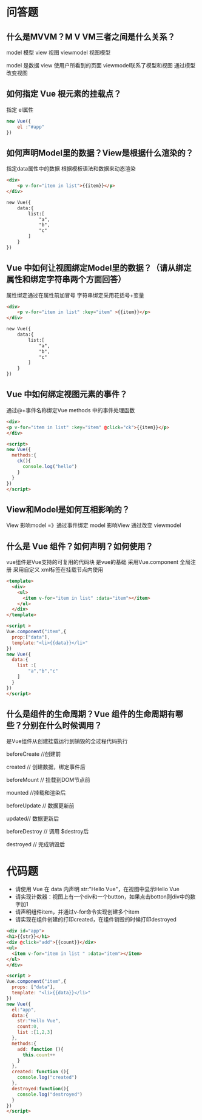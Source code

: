 # 问答题
## 什么是MVVM？M V VM三者之间是什么关系？

model 模型 view 视图  viewmodel 视图模型

model 是数据 view 使用户所看到的页面 viewmodel联系了模型和视图 通过模型改变视图

## 如何指定 Vue 根元素的挂载点？
指定 el属性
```javascript
new Vue({
    el :"#app"
})
```
## 如何声明Model里的数据？View是根据什么渲染的？
指定data属性中的数据 根据模板语法和数据来动态渲染
```html
<div>
    <p v-for="item in list">{{item}}</p>
</div>

new Vue({
    data:{
        list:[
            "a",
            "b",
            "c"
        ]
    }
})
```
## Vue 中如何让视图绑定Model里的数据？（请从绑定属性和绑定字符串两个方面回答）
属性绑定通过在属性前加冒号 字符串绑定采用花括号+变量
```html
<div>
    <p v-for="item in list" :key="item" >{{item}}</p>
</div>

new Vue({
    data:{
        list:[
            "a",
            "b",
            "c"
        ]
    }
})
```
## Vue 中如何绑定视图元素的事件？

通过@+事件名称绑定Vue methods 中的事件处理函数
```html
<div>
<p v-for="item in list" :key="item" @click="ck">{{item}}</p>
</div>

<script>
new Vue({
  methods:{
    ck(){
      console.log("hello")
    }
  }
})
</script>
```
## View和Model是如何互相影响的？
View 影响model =》通过事件绑定
model 影响View 通过改变 viewmodel
## 什么是 Vue 组件？如何声明？如何使用？

vue组件是Vue支持的可复用的代码块 是vue的基础 采用Vue.component 全局注册 采用自定义 xml标签在挂载节点内使用

```html
<template>
  <div>
    <ul>
      <item v-for="item in list" :data="item"></item>
    </ul>
  </div>
</template>

<script >
Vue.component("item",{
  prop:["data"],
  template:"<li>{{data}}</li>"
})
new Vue({
  data:{
    list :[
        "a","b","c"
    ]
  }
})
</script>
```
## 什么是组件的生命周期？Vue 组件的生命周期有哪些？分别在什么时候调用？

是Vue组件从创建挂载运行到销毁的全过程代码执行

beforeCreate //创建前

created // 创建数据，绑定事件后

beforeMount // 挂载到DOM节点前

mounted //挂载和渲染后

beforeUpdate // 数据更新前

updated// 数据更新后

beforeDestroy // 调用 $destroy后

destroyed // 完成销毁后

# 代码题
* 请使用 Vue 在 data 内声明 str:"Hello Vue"，在视图中显示Hello Vue
* 请实现计数器：视图上有一个div和一个button，如果点击botton则div中的数字加1
* 请声明组件item，并通过v-for命令实现创建多个item
* 请实现在组件创建的打印created，在组件销毁的时候打印destroyed
```html
<div id="app">
<h1>{{str}}</h1>
<div @click="add">{{count}}</div>
<ul>
  <item v-for="item in list " :data="item"></item>
</ul>
</div>

<script >
Vue.component("item",{
  props: ["data"],
  template: "<li>{{data}}</li>"
})
new Vue({
  el:"app",
  data:{
    str:"Hello Vue",
    count:0,
    list :[1,2,3]
  },
  methods:{
    add: function (){
      this.count++
    }
  },
  created: function (){
    console.log("created")
  },
  destroyed:function(){
    console.log("destroyed")
  }
})
</script>
```